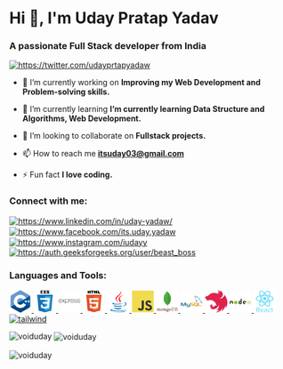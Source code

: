 <h1 >Hi 👋, I'm Uday Pratap Yadav</h1>
<h3 >A passionate Full Stack developer from India</h3>

<p align="left"> <a href="https://twitter.com/https://twitter.com/udayprtapyadaw" target="blank"><img src="https://img.shields.io/twitter/follow/https://twitter.com/udayprtapyadaw?logo=twitter&style=for-the-badge" alt="https://twitter.com/udayprtapyadaw" /></a> </p>

- 🔭 I’m currently working on **Improving my Web Development and Problem-solving skills.**

- 🌱 I’m currently learning **I’m currently learning Data Structure and Algorithms, Web Development.**

- 👯 I’m looking to collaborate on **Fullstack projects.**

- 📫 How to reach me **itsuday03@gmail.com**

- ⚡ Fun fact **I love coding.**

<h3 align="left">Connect with me:</h3>
<p align="left">
<a href="https://twitter.com/https://twitter.com/udayprtapyadaw" target="blank"><i class="fa-solid fa-x"></i>
</a>
<a href="https://linkedin.com/in/https://www.linkedin.com/in/uday-yadaw/" target="blank"><img align="center" src="https://raw.githubusercontent.com/rahuldkjain/github-profile-readme-generator/master/src/images/icons/Social/linked-in-alt.svg" alt="https://www.linkedin.com/in/uday-yadaw/" height="30" width="40" /></a>
<a href="https://fb.com/https://www.facebook.com/its.uday.yadaw" target="blank"><img align="center" src="https://raw.githubusercontent.com/rahuldkjain/github-profile-readme-generator/master/src/images/icons/Social/facebook.svg" alt="https://www.facebook.com/its.uday.yadaw" height="30" width="40" /></a>
<a href="https://instagram.com/https://www.instagram.com/iudayy" target="blank"><img align="center" src="https://raw.githubusercontent.com/rahuldkjain/github-profile-readme-generator/master/src/images/icons/Social/instagram.svg" alt="https://www.instagram.com/iudayy" height="30" width="40" /></a>
<a href="https://auth.geeksforgeeks.org/user/https://auth.geeksforgeeks.org/user/beast_boss" target="blank"><img align="center" src="https://raw.githubusercontent.com/rahuldkjain/github-profile-readme-generator/master/src/images/icons/Social/geeks-for-geeks.svg" alt="https://auth.geeksforgeeks.org/user/beast_boss" height="30" width="40" /></a>
</p>

<h3 align="left">Languages and Tools:</h3>
<p align="left"> <a href="https://www.w3schools.com/cpp/" target="_blank" rel="noreferrer"> <img src="https://raw.githubusercontent.com/devicons/devicon/master/icons/cplusplus/cplusplus-original.svg" alt="cplusplus" width="40" height="40"/> </a> <a href="https://www.w3schools.com/css/" target="_blank" rel="noreferrer"> <img src="https://raw.githubusercontent.com/devicons/devicon/master/icons/css3/css3-original-wordmark.svg" alt="css3" width="40" height="40"/> </a> <a href="https://expressjs.com" target="_blank" rel="noreferrer"> <img src="https://raw.githubusercontent.com/devicons/devicon/master/icons/express/express-original-wordmark.svg" alt="express" width="40" height="40"/> </a> <a href="https://www.w3.org/html/" target="_blank" rel="noreferrer"> <img src="https://raw.githubusercontent.com/devicons/devicon/master/icons/html5/html5-original-wordmark.svg" alt="html5" width="40" height="40"/> </a> <a href="https://www.java.com" target="_blank" rel="noreferrer"> <img src="https://raw.githubusercontent.com/devicons/devicon/master/icons/java/java-original.svg" alt="java" width="40" height="40"/> </a> <a href="https://developer.mozilla.org/en-US/docs/Web/JavaScript" target="_blank" rel="noreferrer"> <img src="https://raw.githubusercontent.com/devicons/devicon/master/icons/javascript/javascript-original.svg" alt="javascript" width="40" height="40"/> </a> <a href="https://www.mongodb.com/" target="_blank" rel="noreferrer"> <img src="https://raw.githubusercontent.com/devicons/devicon/master/icons/mongodb/mongodb-original-wordmark.svg" alt="mongodb" width="40" height="40"/> </a> <a href="https://www.mysql.com/" target="_blank" rel="noreferrer"> <img src="https://raw.githubusercontent.com/devicons/devicon/master/icons/mysql/mysql-original-wordmark.svg" alt="mysql" width="40" height="40"/> </a> <a href="https://nestjs.com/" target="_blank" rel="noreferrer"> <img src="https://raw.githubusercontent.com/devicons/devicon/master/icons/nestjs/nestjs-plain.svg" alt="nestjs" width="40" height="40"/> </a> <a href="https://nodejs.org" target="_blank" rel="noreferrer"> <img src="https://raw.githubusercontent.com/devicons/devicon/master/icons/nodejs/nodejs-original-wordmark.svg" alt="nodejs" width="40" height="40"/> </a> <a href="https://reactjs.org/" target="_blank" rel="noreferrer"> <img src="https://raw.githubusercontent.com/devicons/devicon/master/icons/react/react-original-wordmark.svg" alt="react" width="40" height="40"/> </a> <a href="https://tailwindcss.com/" target="_blank" rel="noreferrer"> <img src="https://www.vectorlogo.zone/logos/tailwindcss/tailwindcss-icon.svg" alt="tailwind" width="40" height="40"/> </a> </p>

<p><img align="left" src="https://github-readme-stats.vercel.app/api/top-langs?username=voiduday&show_icons=true&locale=en&layout=compact" alt="voiduday" /></p>

<p>&nbsp;<img align="center" src="https://github-readme-stats.vercel.app/api?username=voiduday&show_icons=true&locale=en" alt="voiduday" /></p>

<p><img align="center" src="https://github-readme-streak-stats.herokuapp.com/?user=voiduday&" alt="voiduday" /></p>
